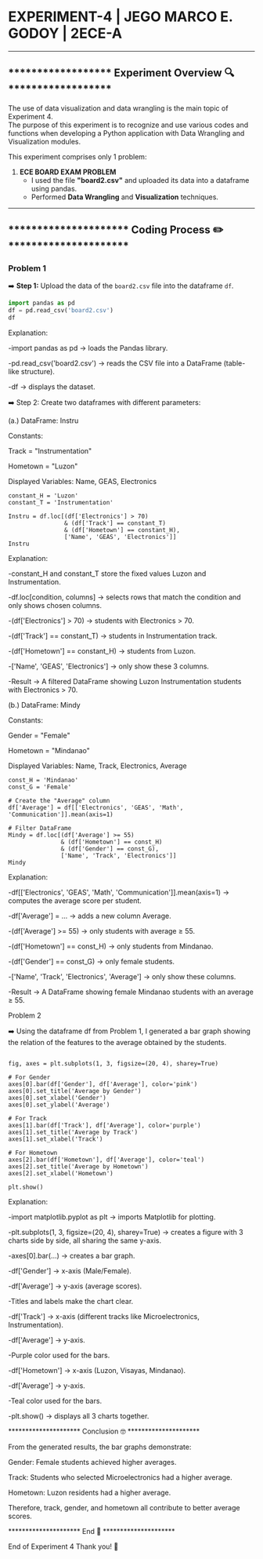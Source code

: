 # EXPERIMENT-4 | JEGO MARCO E. GODOY | 2ECE-A  

---

## ****************** Experiment Overview 🔍 ******************

The use of data visualization and data wrangling is the main topic of Experiment 4.  
The purpose of this experiment is to recognize and use various codes and functions when developing a Python application with Data Wrangling and Visualization modules.  

This experiment comprises only 1 problem:

1. **ECE BOARD EXAM PROBLEM**  
   - I used the file **"board2.csv"** and uploaded its data into a dataframe using pandas.  
   - Performed **Data Wrangling** and **Visualization** techniques.  

---

## ********************* Coding Process ✏️ *********************

### Problem 1  

➡️ **Step 1:** Upload the data of the `board2.csv` file into the dataframe `df`.  

```python
import pandas as pd
df = pd.read_csv('board2.csv')
df
```

Explanation:

-import pandas as pd → loads the Pandas library.

-pd.read_csv('board2.csv') → reads the CSV file into a DataFrame (table-like structure).

-df → displays the dataset.

➡️ Step 2: Create two dataframes with different parameters:

(a.) DataFrame: Instru

Constants:

  Track = "Instrumentation"

  Hometown = "Luzon"

Displayed Variables: Name, GEAS, Electronics

```# For 1a
constant_H = 'Luzon'
constant_T = 'Instrumentation'

Instru = df.loc[(df['Electronics'] > 70) 
                & (df['Track'] == constant_T) 
                & (df['Hometown'] == constant_H),
                ['Name', 'GEAS', 'Electronics']]
Instru
```

Explanation:

-constant_H and constant_T store the fixed values Luzon and Instrumentation.

-df.loc[condition, columns] → selects rows that match the condition and only shows chosen columns.

-(df['Electronics'] > 70) → students with Electronics > 70.

-(df['Track'] == constant_T) → students in Instrumentation track.

-(df['Hometown'] == constant_H) → students from Luzon.

-['Name', 'GEAS', 'Electronics'] → only show these 3 columns.

-Result → A filtered DataFrame showing Luzon Instrumentation students with Electronics > 70.

(b.) DataFrame: Mindy

Constants:

Gender = "Female"

Hometown = "Mindanao"

Displayed Variables: Name, Track, Electronics, Average

```# For 1b
const_H = 'Mindanao'
const_G = 'Female'

# Create the "Average" column
df['Average'] = df[['Electronics', 'GEAS', 'Math', 'Communication']].mean(axis=1)

# Filter DataFrame
Mindy = df.loc[(df['Average'] >= 55) 
               & (df['Hometown'] == const_H) 
               & (df['Gender'] == const_G),
               ['Name', 'Track', 'Electronics']]
Mindy
```

Explanation:

-df[['Electronics', 'GEAS', 'Math', 'Communication']].mean(axis=1) → computes the average score per student.

-df['Average'] = ... → adds a new column Average.

-(df['Average'] >= 55) → only students with average ≥ 55.

-(df['Hometown'] == const_H) → only students from Mindanao.

-(df['Gender'] == const_G) → only female students.

-['Name', 'Track', 'Electronics', 'Average'] → only show these columns.

-Result → A DataFrame showing female Mindanao students with an average ≥ 55.

Problem 2

➡️ Using the dataframe df from Problem 1, I generated a bar graph showing the relation of the features to the average obtained by the students.

```import matplotlib.pyplot as plt

fig, axes = plt.subplots(1, 3, figsize=(20, 4), sharey=True)

# For Gender
axes[0].bar(df['Gender'], df['Average'], color='pink')
axes[0].set_title('Average by Gender')
axes[0].set_xlabel('Gender')
axes[0].set_ylabel('Average')

# For Track
axes[1].bar(df['Track'], df['Average'], color='purple')
axes[1].set_title('Average by Track')
axes[1].set_xlabel('Track')

# For Hometown
axes[2].bar(df['Hometown'], df['Average'], color='teal')
axes[2].set_title('Average by Hometown')
axes[2].set_xlabel('Hometown')

plt.show()
```

Explanation:

-import matplotlib.pyplot as plt → imports Matplotlib for plotting.

-plt.subplots(1, 3, figsize=(20, 4), sharey=True) → creates a figure with 3 charts side by side, all sharing the same y-axis.

-axes[0].bar(...) → creates a bar graph.

-df['Gender'] → x-axis (Male/Female).

-df['Average'] → y-axis (average scores).

-Titles and labels make the chart clear.

-df['Track'] → x-axis (different tracks like Microelectronics, Instrumentation).

-df['Average'] → y-axis.

-Purple color used for the bars.

-df['Hometown'] → x-axis (Luzon, Visayas, Mindanao).

-df['Average'] → y-axis.

-Teal color used for the bars.

-plt.show() → displays all 3 charts together.

********************* Conclusion 🤓 *********************

From the generated results, the bar graphs demonstrate:

Gender: Female students achieved higher averages.

Track: Students who selected Microelectronics had a higher average.

Hometown: Luzon residents had a higher average.

Therefore, track, gender, and hometown all contribute to better average scores.

********************* End 🏁 *********************

End of Experiment 4
Thank you! 🙌
